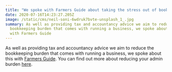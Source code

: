 ```yaml
---
title: "We spoke with Farmers Guide about taking the stress out of bookkeeping "
date: 2020-07-16T14:23:27.205Z
image: /static/cms/neil-soni-6wdruk7bvte-unsplash_1_.jpg
summary: As well as providing tax and accountancy advice we aim to reduce the
  bookkeeping burden that comes with running a business, we spoke about this
  with Farmers Guide
---
```

As well as providing tax and accountancy advice we aim to reduce the bookkeeping burden that comes with running a business, we spoke about this with [Farmers Guide](https://www.farmersguide.co.uk/2020/07/using-apps-can-take-the-stress-out-of-book-keeping/?fbclid=IwAR1RDf0A3qhqBvJNoQuhSsClXMHi6Wi0ic6-TOdQ-G0wBoOr79HNaR9Vm2g). You can find out more about reducing your admin burden [here](https://www.farmersguide.co.uk/2020/07/using-apps-can-take-the-stress-out-of-book-keeping/?fbclid=IwAR1RDf0A3qhqBvJNoQuhSsClXMHi6Wi0ic6-TOdQ-G0wBoOr79HNaR9Vm2g).